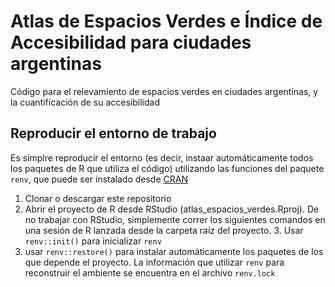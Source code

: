 # Atlas de Espacios Verdes e Índice de Accesibilidad para ciudades argentinas
Código para el relevamiento de espacios verdes en ciudades argentinas, y la cuantificación de su accesibilidad


## Reproducir el entorno de trabajo
Es simplre reproducir el entorno (es decir, instaar automáticamente todos los paquetes de R que utiliza el código) utilizando las funciones del paquete `renv`, que puede ser instalado desde [CRAN](https://cran.r-project.org/web/packages/renv/index.html)

1. Clonar o descargar este repositorio
2. Abrir el proyecto de R desde RStudio (atlas_espacios_verdes.Rproj). De no trabajar con RStudio, simplemente correr los siguientes comandos en una sesión de R lanzada desde la carpeta raíz del proyecto. 3. Usar `renv::init()` para inicializar `renv` 
4. usar `renv::restore()` para instalar automáticamente los paquetes de los que depende el proyecto. La información que utilizar `renv` para reconstruir el ambiente se encuentra en el archivo `renv.lock`

